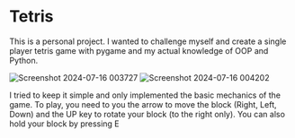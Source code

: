 # Tetris
This is a personal project. I wanted to challenge myself and create a single player tetris game with pygame and my actual knowledge of OOP and Python.

![Screenshot 2024-07-16 003727](https://github.com/user-attachments/assets/c35f4a2a-58f7-4390-91fa-83ddb5daf5b1)
![Screenshot 2024-07-16 004202](https://github.com/user-attachments/assets/4b529ea9-daa6-49ab-97cb-b9877af00edb)

I tried to keep it simple and only implemented the basic mechanics of the game.
To play, you need to you the arrow to move the block (Right, Left, Down) and the UP key to rotate your block (to the right only). You can also hold your block by pressing E
